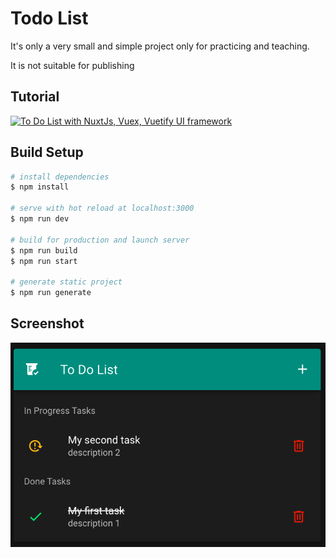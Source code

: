 # Todo List
It's only a very small and simple project only for practicing and teaching.

It is not suitable for publishing

## Tutorial
[![To Do List with NuxtJs, Vuex, Vuetify UI framework](http://img.youtube.com/vi/FaOy5UQc0tQ/0.jpg)](http://www.youtube.com/watch?v=FaOy5UQc0tQ "To Do List with NuxtJs, Vuex, Vuetify UI framework")


## Build Setup

```bash
# install dependencies
$ npm install

# serve with hot reload at localhost:3000
$ npm run dev

# build for production and launch server
$ npm run build
$ npm run start

# generate static project
$ npm run generate
```

## Screenshot

![screenshot-1](screenshots/1400-02-18.png)
